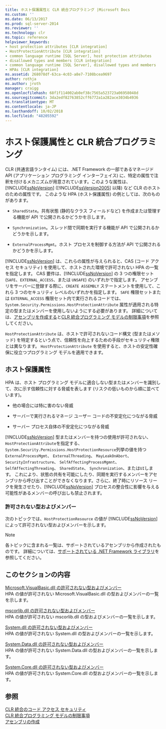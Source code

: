 ```yaml
---
title: ホスト保護属性と CLR 統合プログラミング |Microsoft Docs
ms.custom: ''
ms.date: 06/13/2017
ms.prod: sql-server-2014
ms.reviewer: ''
ms.technology: clr
ms.topic: reference
helpviewer_keywords:
- host protection attributes [CLR integration]
- HostProtectionAttribute [CLR integration]
- common language runtime [SQL Server], host protection attributes
- disallowed types and members [CLR integration]
- common language runtime [SQL Server], disallowed types and members
- HPAs [CLR integration]
ms.assetid: 268078df-63ca-4c03-a8e7-7108bcea9697
author: rothja
ms.author: jroth
manager: craigg
ms.openlocfilehash: 68f1f114002ab0ef38c7565a523723a06958048d
ms.sourcegitcommit: 3da2edf82763852cff6772a1a282ace3034b4936
ms.translationtype: MT
ms.contentlocale: ja-JP
ms.lasthandoff: 10/02/2018
ms.locfileid: "48205592"
---
```

# <a name="host-protection-attributes-and-clr-integration-programming"></a>ホスト保護属性と CLR 統合プログラミング
  CLR (共通言語ランタイム) には、.NET Framework の一部であるマネージド API (アプリケーション プログラミング インターフェイス) に、特定の属性で注釈を付けるメカニズムが用意されています。このような属性は、[!INCLUDE[ssNoVersion](../../includes/ssnoversion-md.md)] ([!INCLUDE[ssVersion2005](../../includes/ssversion2005-md.md)] 以降) など CLR のホストのための属性です。 このような HPA (ホスト保護属性) の例としては、次のものがあります。  
  
-   `SharedState`。共有状態 (静的なクラス フィールドなど) を作成または管理する機能が API で公開されるかどうかを示します。  
  
-   `Synchronization`。スレッド間で同期を実行する機能が API で公開されるかどうかを示します。  
  
-   `ExternalProcessMgmt`。ホスト プロセスを制御する方法が API で公開されるかどうかを示します。  
  
 [!INCLUDE[ssNoVersion](../../includes/ssnoversion-md.md)] は、これらの属性が与えられると、CAS (コード アクセス セキュリティ) を使用して、ホストされた環境で許可されない HPA の一覧を指定します。 CAS 要件は、[!INCLUDE[ssNoVersion](../../includes/ssnoversion-md.md)] の 3 つの権限セット (`SAFE`、`EXTERNAL_ACCESS`、または `UNSAFE`) のいずれかで指定します。 アセンブリをサーバーに登録する際に、`CREATE ASSEMBLY` ステートメントを使用して、これら 3 つのセキュリティ レベルのいずれかを指定します。 `SAFE` 権限セットまたは `EXTERNAL_ACCESS` 権限セット内で実行されるコードでは、`System.Security.Permissions.HostProtectionAttribute` 属性が適用される特定の型またはメンバーを使用しないようにする必要があります。 詳細については、[アセンブリを作成する](../clr-integration/assemblies/creating-an-assembly.md)と[CLR 統合プログラミング モデルの制限事項](../clr-integration/database-objects/clr-integration-programming-model-restrictions.md)を参照してください。  
  
 `HostProtectionAttribute` は、ホストで許可されないコード構文 (型またはメソッド) を特定するという点で、信頼性を向上するための手段がセキュリティ権限とは異なります。 `HostProtectionAttribute` を使用すると、ホストの安定性確保に役立つプログラミング モデルを適用できます。  
  
## <a name="host-protection-attributes"></a>ホスト保護属性  
 HPA は、ホスト プログラミング モデルに適合しない型またはメンバーを識別して、次に示す信頼性に対する脅威を表します (リスクの低いものから順に並べています)。  
  
-   他の場合には特に害のない脅威  
  
-   サーバーで実行されるマネージ ユーザー コードの不安定化につながる脅威  
  
-   サーバー プロセス自体の不安定化につながる脅威  
  
 [!INCLUDE[ssNoVersion](../../includes/ssnoversion-md.md)] 型またはメンバーを持つの使用が許可されない、`HostProtectionAttribute`を指定する、`System.Security.Permissions.HostProtectionResource`列挙の値を持つ`ExternalProcessMgmt`、 `ExternalThreading`、 `MayLeakOnAbort`、 `SecurityInfrastructure`、 `SelfAffectingProcessMgmnt`、 `SelfAffectingThreading`、 `SharedState`、 `Synchronization`、または`UI`します。 これにより、状態の共有を可能にしたり、同期を実行するメンバーをアセンブリから呼び出すことができなくなります。さらに、終了時にリソース リークを発生させたり、[!INCLUDE[ssNoVersion](../../includes/ssnoversion-md.md)] プロセスの整合性に影響を与える可能性があるメンバーの呼び出しも禁止されます。  
  
### <a name="disallowed-types-and-members"></a>許可されない型およびメンバー  
 次のトピックでは、`HostProtectionResource` の値が [!INCLUDE[ssNoVersion](../../includes/ssnoversion-md.md)] によって許可されない型およびメンバーを示します。  
  
> [!NOTE]  
>  各トピックに含まれる一覧は、サポートされているアセンブリから作成されたものです。  詳細については、[サポートされている .NET Framework ライブラリ](../clr-integration/database-objects/supported-net-framework-libraries.md)を参照してください。  
  
## <a name="in-this-section"></a>このセクションの内容  
 [Microsoft.VisualBasic.dll の許可されない型およびメンバー](disallowed-types-and-members-in-microsoft-visualbasic-dll.md)  
 HPA の値が許可されない Microsoft.VisualBasic.dll の型およびメンバーの一覧を示します。  
  
 [mscorlib.dll の許可されない型およびメンバー](disallowed-types-and-members-in-mscorlib-dll.md)  
 HPA の値が許可されない mscorlib.dll の型およびメンバーの一覧を示します。  
  
 [System.dll の許可されない型およびメンバー](disallowed-types-and-members-in-system-dll.md)  
 HPA の値が許可されない System.dll の型およびメンバーの一覧を示します。  
  
 [System.Data.dll の許可されない型およびメンバー](disallowed-types-and-members-in-system-data-dll.md)  
 HPA の値が許可されない System.Data.dll の型およびメンバーの一覧を示します。  
  
 [System.Core.dll の許可されない型およびメンバー](disallowed-types-and-members-in-system-core-dll.md)  
 HPA の値が許可されない System.Core.dll の型およびメンバーの一覧を示します。  
  
## <a name="see-also"></a>参照  
 [CLR 統合のコード アクセス セキュリティ](../clr-integration/security/clr-integration-code-access-security.md)   
 [CLR 統合プログラミング モデルの制限事項](../clr-integration/database-objects/clr-integration-programming-model-restrictions.md)   
 [アセンブリの作成](../clr-integration/assemblies/creating-an-assembly.md)  
  
  
